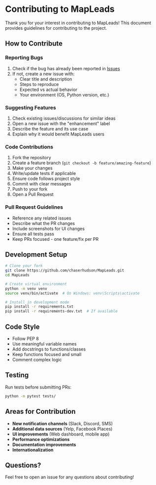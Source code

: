 # Contributing to MapLeads

Thank you for your interest in contributing to MapLeads! This document provides guidelines for contributing to the project.

## How to Contribute

### Reporting Bugs

1. Check if the bug has already been reported in [Issues](https://github.com/chaserhudson/MapLeads/issues)
2. If not, create a new issue with:
   - Clear title and description
   - Steps to reproduce
   - Expected vs actual behavior
   - Your environment (OS, Python version, etc.)

### Suggesting Features

1. Check existing issues/discussions for similar ideas
2. Open a new issue with the "enhancement" label
3. Describe the feature and its use case
4. Explain why it would benefit MapLeads users

### Code Contributions

1. Fork the repository
2. Create a feature branch (`git checkout -b feature/amazing-feature`)
3. Make your changes
4. Write/update tests if applicable
5. Ensure code follows project style
6. Commit with clear messages
7. Push to your fork
8. Open a Pull Request

### Pull Request Guidelines

- Reference any related issues
- Describe what the PR changes
- Include screenshots for UI changes
- Ensure all tests pass
- Keep PRs focused - one feature/fix per PR

## Development Setup

```bash
# Clone your fork
git clone https://github.com/chaserhudson/MapLeads.git
cd MapLeads

# Create virtual environment
python -m venv venv
source venv/bin/activate  # On Windows: venv\Scripts\activate

# Install in development mode
pip install -r requirements.txt
pip install -r requirements-dev.txt  # If available
```

## Code Style

- Follow PEP 8
- Use meaningful variable names
- Add docstrings to functions/classes
- Keep functions focused and small
- Comment complex logic

## Testing

Run tests before submitting PRs:

```bash
python -m pytest tests/
```

## Areas for Contribution

- **New notification channels** (Slack, Discord, SMS)
- **Additional data sources** (Yelp, Facebook Places)
- **UI improvements** (Web dashboard, mobile app)
- **Performance optimizations**
- **Documentation improvements**
- **Internationalization**

## Questions?

Feel free to open an issue for any questions about contributing!
